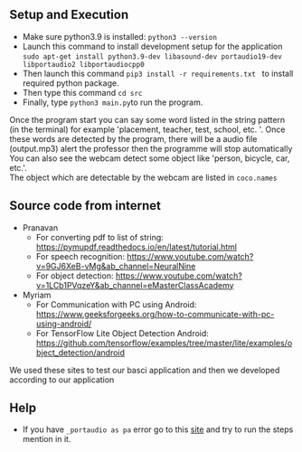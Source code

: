 ## Setup and Execution
- Make sure python3.9 is installed: `python3 --version`
- Launch this command to install development setup for the application `sudo apt-get install python3.9-dev libasound-dev portaudio19-dev libportaudio2 libportaudiocpp0`
- Then launch this command `pip3 install -r requirements.txt ` to install required python package.
- Then type this command `cd src`
- Finally, type `python3 main.py`to run the program.


Once the program start you can say some word listed in the string pattern (in the terminal) for example 'placement, teacher, test, school, etc. '. Once these words are detected by the program, there will be a audio file (output.mp3) alert the professor then the programme will stop automatically<br>
You can also see the webcam detect some object like 'person, bicycle, car, etc.'.<br>
The object which are detectable by the webcam are listed in `coco.names`  

## Source code from internet
  - Pranavan
    - For converting pdf to list of string: https://pymupdf.readthedocs.io/en/latest/tutorial.html 
    - For speech recognition: https://www.youtube.com/watch?v=9GJ6XeB-vMg&ab_channel=NeuralNine
    - For object detection: https://www.youtube.com/watch?v=1LCb1PVqzeY&ab_channel=eMasterClassAcademy  
  - Myriam
    - For  Communication with PC using Android: https://www.geeksforgeeks.org/how-to-communicate-with-pc-using-android/
    - For TensorFlow Lite Object Detection Android: https://github.com/tensorflow/examples/tree/master/lite/examples/object_detection/android

We used these sites to test our basci application and then we developed according to our application

## Help
- If you have `_portaudio as pa` error go to this [site](https://stackoverflow.com/questions/20023131/cannot-install-pyaudio-gcc-error) and try to run the steps mention in it. 




